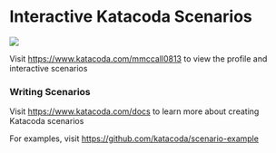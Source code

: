 # Interactive Katacoda Scenarios

[![](http://shields.katacoda.com/katacoda/mmccall0813/count.svg)](https://www.katacoda.com/mmccall0813 "Get your profile on Katacoda.com")

Visit https://www.katacoda.com/mmccall0813 to view the profile and interactive scenarios

### Writing Scenarios
Visit https://www.katacoda.com/docs to learn more about creating Katacoda scenarios

For examples, visit https://github.com/katacoda/scenario-example
